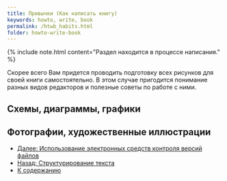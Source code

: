 ```yaml
---
title: Привычки (Как написать книгу)
keywords: howto, write, book
permalink: /htwb_habits.html
folder: howto-write-book
---
```


{% include note.html content="Раздел находится в процессе написания." %}

Скорее всего Вам придется проводить подготовку всех рисунков для своей
книги самостоятельно.  В этом случае пригодится понимание разных видов
редакторов и полезные советы по работе с ними.

## Схемы, диаграммы, графики

## Фотографии, художественные иллюстрации

- [Далее: Использование электронных средств контроля версий файлов](/htwb_versions.html)
- [Назад: Структурирование текста](/htwb_text_structure.html)
- [К содержанию](/htwb_toc.html)

